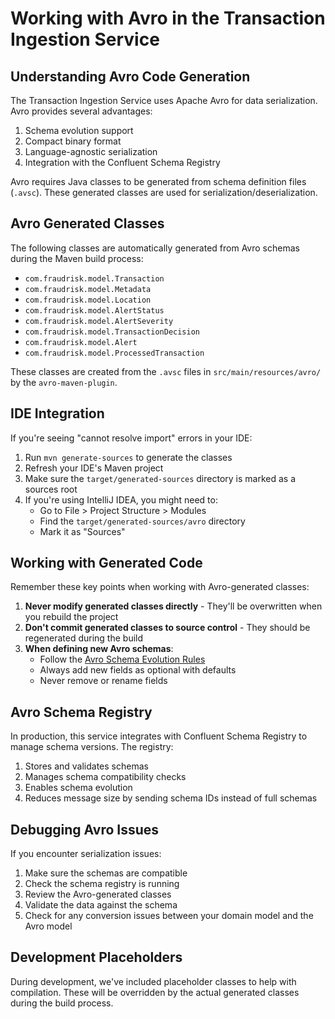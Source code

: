# Working with Avro in the Transaction Ingestion Service

## Understanding Avro Code Generation

The Transaction Ingestion Service uses Apache Avro for data serialization. Avro provides several advantages:

1. Schema evolution support
2. Compact binary format
3. Language-agnostic serialization
4. Integration with the Confluent Schema Registry

Avro requires Java classes to be generated from schema definition files (`.avsc`). These generated classes are used for serialization/deserialization.

## Avro Generated Classes

The following classes are automatically generated from Avro schemas during the Maven build process:

- `com.fraudrisk.model.Transaction`
- `com.fraudrisk.model.Metadata`
- `com.fraudrisk.model.Location`
- `com.fraudrisk.model.AlertStatus`
- `com.fraudrisk.model.AlertSeverity`
- `com.fraudrisk.model.TransactionDecision`
- `com.fraudrisk.model.Alert`
- `com.fraudrisk.model.ProcessedTransaction`

These classes are created from the `.avsc` files in `src/main/resources/avro/` by the `avro-maven-plugin`.

## IDE Integration

If you're seeing "cannot resolve import" errors in your IDE:

1. Run `mvn generate-sources` to generate the classes
2. Refresh your IDE's Maven project
3. Make sure the `target/generated-sources` directory is marked as a sources root
4. If you're using IntelliJ IDEA, you might need to:
    - Go to File > Project Structure > Modules
    - Find the `target/generated-sources/avro` directory
    - Mark it as "Sources"

## Working with Generated Code

Remember these key points when working with Avro-generated classes:

1. **Never modify generated classes directly** - They'll be overwritten when you rebuild the project
2. **Don't commit generated classes to source control** - They should be regenerated during the build
3. **When defining new Avro schemas**:
    - Follow the [Avro Schema Evolution Rules](https://docs.confluent.io/platform/current/schema-registry/avro.html)
    - Always add new fields as optional with defaults
    - Never remove or rename fields

## Avro Schema Registry

In production, this service integrates with Confluent Schema Registry to manage schema versions. The registry:

1. Stores and validates schemas
2. Manages schema compatibility checks
3. Enables schema evolution
4. Reduces message size by sending schema IDs instead of full schemas

## Debugging Avro Issues

If you encounter serialization issues:

1. Make sure the schemas are compatible
2. Check the schema registry is running
3. Review the Avro-generated classes
4. Validate the data against the schema
5. Check for any conversion issues between your domain model and the Avro model

## Development Placeholders

During development, we've included placeholder classes to help with compilation. These will be overridden by the actual generated classes during the build process.